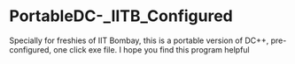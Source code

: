 # PortableDC-_IITB_Configured
Specially for freshies of IIT Bombay, this is a portable version of DC++, pre-configured, one click exe file. I hope you find this program helpful
